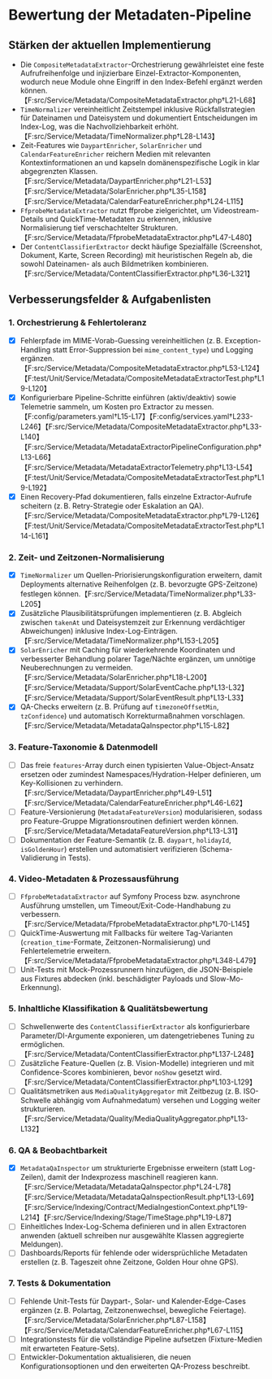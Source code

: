 # Bewertung der Metadaten-Pipeline

## Stärken der aktuellen Implementierung
- Die `CompositeMetadataExtractor`-Orchestrierung gewährleistet eine feste Aufrufreihenfolge und injizierbare Einzel-Extractor-Komponenten, wodurch neue Module ohne Eingriff in den Index-Befehl ergänzt werden können.【F:src/Service/Metadata/CompositeMetadataExtractor.php†L21-L68】
- `TimeNormalizer` vereinheitlicht Zeitstempel inklusive Rückfallstrategien für Dateinamen und Dateisystem und dokumentiert Entscheidungen im Index-Log, was die Nachvollziehbarkeit erhöht.【F:src/Service/Metadata/TimeNormalizer.php†L28-L143】
- Zeit-Features wie `DaypartEnricher`, `SolarEnricher` und `CalendarFeatureEnricher` reichern Medien mit relevanten Kontextinformationen an und kapseln domänenspezifische Logik in klar abgegrenzten Klassen.【F:src/Service/Metadata/DaypartEnricher.php†L21-L53】【F:src/Service/Metadata/SolarEnricher.php†L35-L158】【F:src/Service/Metadata/CalendarFeatureEnricher.php†L24-L115】
- `FfprobeMetadataExtractor` nutzt ffprobe zielgerichtet, um Videostream-Details und QuickTime-Metadaten zu erkennen, inklusive Normalisierung tief verschachtelter Strukturen.【F:src/Service/Metadata/FfprobeMetadataExtractor.php†L47-L480】
- Der `ContentClassifierExtractor` deckt häufige Spezialfälle (Screenshot, Dokument, Karte, Screen Recording) mit heuristischen Regeln ab, die sowohl Dateinamen- als auch Bildmetriken kombinieren.【F:src/Service/Metadata/ContentClassifierExtractor.php†L36-L321】

## Verbesserungsfelder & Aufgabenlisten

### 1. Orchestrierung & Fehlertoleranz
- [x] Fehlerpfade im MIME-Vorab-Guessing vereinheitlichen (z. B. Exception-Handling statt Error-Suppression bei `mime_content_type`) und Logging ergänzen.【F:src/Service/Metadata/CompositeMetadataExtractor.php†L53-L124】【F:test/Unit/Service/Metadata/CompositeMetadataExtractorTest.php†L19-L120】
- [x] Konfigurierbare Pipeline-Schritte einführen (aktiv/deaktiv) sowie Telemetrie sammeln, um Kosten pro Extractor zu messen.【F:config/parameters.yaml†L15-L17】【F:config/services.yaml†L233-L246】【F:src/Service/Metadata/CompositeMetadataExtractor.php†L33-L140】【F:src/Service/Metadata/MetadataExtractorPipelineConfiguration.php†L13-L66】【F:src/Service/Metadata/MetadataExtractorTelemetry.php†L13-L54】【F:test/Unit/Service/Metadata/CompositeMetadataExtractorTest.php†L19-L192】
- [x] Einen Recovery-Pfad dokumentieren, falls einzelne Extractor-Aufrufe scheitern (z. B. Retry-Strategie oder Eskalation an QA).【F:src/Service/Metadata/CompositeMetadataExtractor.php†L79-L126】【F:test/Unit/Service/Metadata/CompositeMetadataExtractorTest.php†L114-L161】

### 2. Zeit- und Zeitzonen-Normalisierung
- [x] `TimeNormalizer` um Quellen-Priorisierungskonfiguration erweitern, damit Deployments alternative Reihenfolgen (z. B. bevorzugte GPS-Zeitzone) festlegen können.【F:src/Service/Metadata/TimeNormalizer.php†L33-L205】
- [x] Zusätzliche Plausibilitätsprüfungen implementieren (z. B. Abgleich zwischen `takenAt` und Dateisystemzeit zur Erkennung verdächtiger Abweichungen) inklusive Index-Log-Einträgen.【F:src/Service/Metadata/TimeNormalizer.php†L153-L205】
- [x] `SolarEnricher` mit Caching für wiederkehrende Koordinaten und verbesserter Behandlung polarer Tage/Nächte ergänzen, um unnötige Neuberechnungen zu vermeiden.【F:src/Service/Metadata/SolarEnricher.php†L18-L200】【F:src/Service/Metadata/Support/SolarEventCache.php†L13-L32】【F:src/Service/Metadata/Support/SolarEventResult.php†L13-L33】
- [x] QA-Checks erweitern (z. B. Prüfung auf `timezoneOffsetMin`, `tzConfidence`) und automatisch Korrekturmaßnahmen vorschlagen.【F:src/Service/Metadata/MetadataQaInspector.php†L15-L82】

### 3. Feature-Taxonomie & Datenmodell
- [ ] Das freie `features`-Array durch einen typisierten Value-Object-Ansatz ersetzen oder zumindest Namespaces/Hydration-Helper definieren, um Key-Kollisionen zu verhindern.【F:src/Service/Metadata/DaypartEnricher.php†L49-L51】【F:src/Service/Metadata/CalendarFeatureEnricher.php†L46-L62】
- [ ] Feature-Versionierung (`MetadataFeatureVersion`) modularisieren, sodass pro Feature-Gruppe Migrationsroutinen definiert werden können.【F:src/Service/Metadata/MetadataFeatureVersion.php†L13-L31】
- [ ] Dokumentation der Feature-Semantik (z. B. `daypart`, `holidayId`, `isGoldenHour`) erstellen und automatisiert verifizieren (Schema-Validierung in Tests).

### 4. Video-Metadaten & Prozessausführung
- [ ] `FfprobeMetadataExtractor` auf Symfony Process bzw. asynchrone Ausführung umstellen, um Timeout/Exit-Code-Handhabung zu verbessern.【F:src/Service/Metadata/FfprobeMetadataExtractor.php†L70-L145】
- [ ] QuickTime-Auswertung mit Fallbacks für weitere Tag-Varianten (`creation_time`-Formate, Zeitzonen-Normalisierung) und Fehlertelemetrie erweitern.【F:src/Service/Metadata/FfprobeMetadataExtractor.php†L348-L479】
- [ ] Unit-Tests mit Mock-Prozessrunnern hinzufügen, die JSON-Beispiele aus Fixtures abdecken (inkl. beschädigter Payloads und Slow-Mo-Erkennung).

### 5. Inhaltliche Klassifikation & Qualitätsbewertung
- [ ] Schwellenwerte des `ContentClassifierExtractor` als konfigurierbare Parameter/DI-Argumente exponieren, um datengetriebenes Tuning zu ermöglichen.【F:src/Service/Metadata/ContentClassifierExtractor.php†L137-L248】
- [ ] Zusätzliche Feature-Quellen (z. B. Vision-Modelle) integrieren und mit Confidence-Scores kombinieren, bevor `noShow` gesetzt wird.【F:src/Service/Metadata/ContentClassifierExtractor.php†L103-L129】
- [ ] Qualitätsmetriken aus `MediaQualityAggregator` mit Zeitbezug (z. B. ISO-Schwelle abhängig vom Aufnahmedatum) versehen und Logging weiter strukturieren.【F:src/Service/Metadata/Quality/MediaQualityAggregator.php†L13-L132】

### 6. QA & Beobachtbarkeit
- [x] `MetadataQaInspector` um strukturierte Ergebnisse erweitern (statt Log-Zeilen), damit der Indexprozess maschinell reagieren kann.【F:src/Service/Metadata/MetadataQaInspector.php†L24-L78】【F:src/Service/Metadata/MetadataQaInspectionResult.php†L13-L69】【F:src/Service/Indexing/Contract/MediaIngestionContext.php†L19-L214】【F:src/Service/Indexing/Stage/TimeStage.php†L19-L87】
- [ ] Einheitliches Index-Log-Schema definieren und in allen Extractoren anwenden (aktuell schreiben nur ausgewählte Klassen aggregierte Meldungen).
- [ ] Dashboards/Reports für fehlende oder widersprüchliche Metadaten erstellen (z. B. Tageszeit ohne Zeitzone, Golden Hour ohne GPS).

### 7. Tests & Dokumentation
- [ ] Fehlende Unit-Tests für Daypart-, Solar- und Kalender-Edge-Cases ergänzen (z. B. Polartag, Zeitzonenwechsel, bewegliche Feiertage).【F:src/Service/Metadata/SolarEnricher.php†L87-L158】【F:src/Service/Metadata/CalendarFeatureEnricher.php†L67-L115】
- [ ] Integrationstests für die vollständige Pipeline aufsetzen (Fixture-Medien mit erwarteten Feature-Sets).
- [ ] Entwickler-Dokumentation aktualisieren, die neuen Konfigurationsoptionen und den erweiterten QA-Prozess beschreibt.
